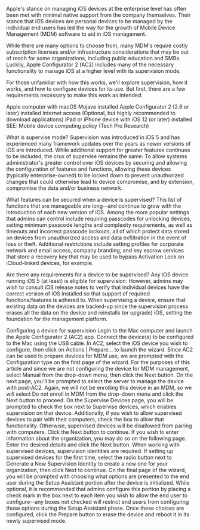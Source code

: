 Apple's stance on managing iOS devices at the enterprise level has often been met with minimal native support from the company themselves. Their stance that iOS devices are personal devices to be managed by the individual end users has led the way for the growth of Mobile Device Management (MDM) software to aid in iOS management.

While there are many options to choose from, many MDM's require costly subscription licenses and/or infrastructure considerations that may be out of reach for some organizations, including public education and SMBs. Luckily, Apple Configurator 2 (AC2) includes many of the necessary functionality to manage iOS at a higher level with its supervision mode.

For those unfamiliar with how this works, we'll explore supervision, how it works, and how to configure devices for its use. But first, there are a few requirements necessary to make this work as intended.

Apple computer with macOS Mojave installed
Apple Configurator 2 (2.6 or later) installed
Internet access (Optional, but highly recommended to download applications)
iPad or iPhone device with iOS 12 (or later) installed
SEE: Mobile device computing policy (Tech Pro Research)

What is supervise mode?
Supervision was introduced in iOS 5 and has experienced many framework updates over the years as newer versions of iOS are introduced. While additional support for greater features continues to be included, the crux of supervise remains the same: To allow systems administrator's greater control over iOS devices by securing and allowing the configuration of features and functions, allowing these devices (typically enterprise-owned) to be locked down to prevent unauthorized changes that could otherwise lead to device compromise, and by extension, compromise the data and/or business network.

What features can be secured when a device is supervised?
This list of functions that are manageable are long--and continue to grow with the introduction of each new version of iOS. Among the more popular settings that admins can control include requiring passcodes for unlocking devices, setting minimum passcode lengths and complexity requirements, as well as timeouts and incorrect passcode lockouts, all of which protect data stored on devices from unauthorized access and data exfiltration in the event of loss or theft. Additional restrictions include setting profiles for corporate network and email access, company branding, and key escrow services that store a recovery key that may be used to bypass Activation Lock on iCloud-linked devices, for example.



Are there any requirements for a device to be supervised?
Any iOS device running iOS 5 (at least) is eligible for supervision. However, admins may wish to consult iOS release notes to verify that individual devices have the correct version of iOS installed so that support of required functions/features is adhered to. When supervising a device, ensure that existing data on the devices are backed-up since the supervision process erases all the data on the device and reinstalls (or upgrade) iOS, setting the foundation for the management platform.



Configuring a device for supervision
Login to the Mac computer and launch the Apple Configurator 2 (AC2) app.
Connect the device(s) to be configured to the Mac using the USB cable.
In AC2, select the iOS device you wish to configure, then click on Actions | Prepare... to launch the wizard.
Since AC2 can be used to prepare devices for MDM use, we are prompted with the Configuration type on the first page of the wizard. For the purposes of this article and since we are not configuring the device for MDM management, select Manual from the drop-down menu, then click the Next button.
On the next page, you'll be prompted to select the server to manage the device with post-AC2. Again, we will not be enrolling this device in an MDM, so we will select Do not enroll in MDM from the drop-down menu and click the Next button to proceed.
On the Supervise Devices page, you will be prompted to check the box next to Supervise devices, which enables supervision on that device. Additionally, if you wish to allow supervised devices to pair with their computers, check the box to allow that functionality. Otherwise, supervised devices will be disallowed from pairing with computers. Click the Next button to continue.
If you wish to enter information about the organization, you may do so on the following page. Enter the desired details and click the Next button.
When working with supervised devices, supervision identities are required. If setting up supervised devices for the first time, select the radio button next to Generate a New Supervision Identity to create a new one for your organization, then click Next to continue.
On the final page of the wizard, you will be prompted with choosing what options are presented to the end user during the Setup Assistant portion after the device is initialized. While optional, it is recommended that admins configure this portion by placing a check mark in the box next to each item you wish to allow the end user to configure--any boxes not checked will restrict end users from configuring those options during the Setup Assistant phase. Once these choices are configured, click the Prepare button to erase the device and reboot it in its newly supervised mode.